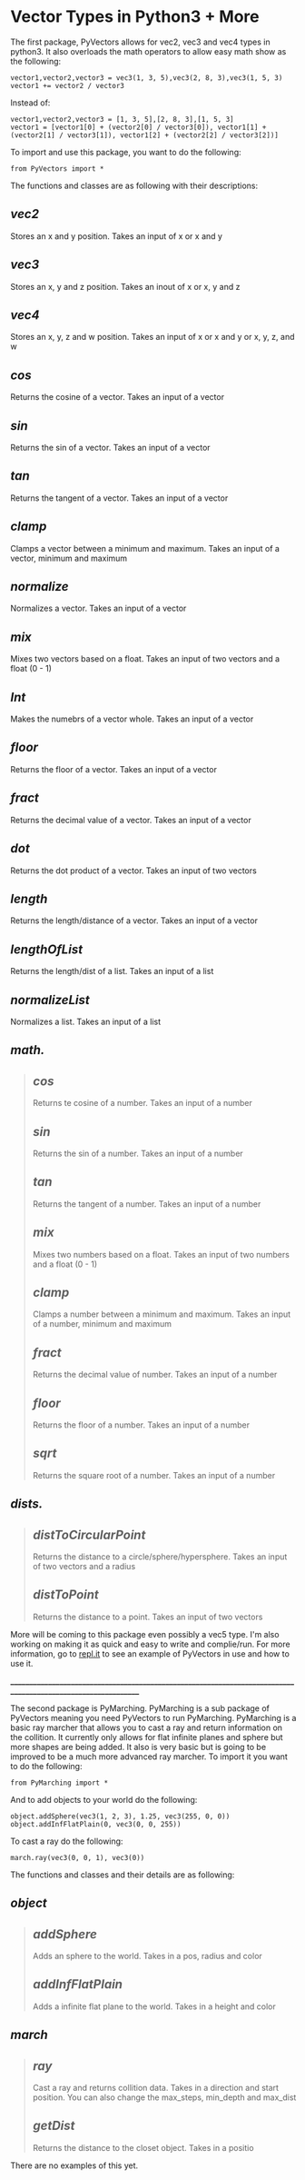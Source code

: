 # Vector Types in Python3 + More

The first package, PyVectors allows for vec2, vec3 and vec4 types in python3. It also overloads the math operators to allow easy math show as the following:

    vector1,vector2,vector3 = vec3(1, 3, 5),vec3(2, 8, 3),vec3(1, 5, 3)
    vector1 += vector2 / vector3

Instead of:

    vector1,vector2,vector3 = [1, 3, 5],[2, 8, 3],[1, 5, 3]
    vector1 = [vector1[0] + (vector2[0] / vector3[0]), vector1[1] + (vector2[1] / vector3[1]), vector1[2] + (vector2[2] / vector3[2])]

To import and use this package, you want to do the following:

    from PyVectors import *

The functions and classes are as following with their descriptions:

 ## *vec2*
 Stores an x and y position. Takes an input of x or x and y
 ## *vec3*
 Stores an x, y and z position. Takes an inout of x or x, y and z
 ## *vec4*
 Stores an x, y, z and w position. Takes an input of x or x and y or x, y, z, and w
 ## *cos*
 Returns the cosine of a vector. Takes an input of a vector
 ## *sin*
 Returns the sin of a vector. Takes an input of a vector
 ## *tan*
 Returns the tangent of a vector. Takes an input of a vector
 ## *clamp*
 Clamps a vector between a minimum and maximum. Takes an input of a vector, minimum and maximum
 ## *normalize*
 Normalizes a vector. Takes an input of a vector
 ## *mix*
 Mixes two vectors based on a float. Takes an input of two vectors and a float (0 - 1)
 ## *Int*
 Makes the numebrs of a vector whole. Takes an input of a vector
 ## *floor*
 Returns the floor of a vector. Takes an input of a vector
 ## *fract*
 Returns the decimal value of a vector. Takes an input of a vector
 ## *dot*
 Returns the dot product of a vector. Takes an input of two vectors
 ## *length*
 Returns the length/distance of a vector. Takes an input of a vector
 ## *lengthOfList*
 Returns the length/dist of a list. Takes an input of a list
 ## *normalizeList*
 Normalizes a list. Takes an input of a list
 ## *math.*
   > ## *cos*
   > Returns te cosine of a number. Takes an input of a number
   > ## *sin*
   > Returns the sin of a number. Takes an input of a number
   > ## *tan*
   > Returns the tangent of a number. Takes an input of a number
   > ## *mix*
   > Mixes two numbers based on a float. Takes an input of two numbers and a float (0 - 1)
   > ## *clamp*
   > Clamps a number between a minimum and maximum. Takes an input of a number, minimum and maximum
   > ## *fract*
   > Returns the decimal value of number. Takes an input of a number
   > ## *floor*
   > Returns the floor of a number. Takes an input of a number
   > ## *sqrt*
   > Returns the square root of a number. Takes an input of a number
 ## *dists.*
   > ## *distToCircularPoint*
   > Returns the distance to a circle/sphere/hypersphere. Takes an input of two vectors and a radius
   > ## *distToPoint*
   > Returns the distance to a point. Takes an input of two vectors

More will be coming to this package even possibly a vec5 type. I'm also working on making it as quick and easy to write and complie/run. For more information, go to [repl.it](https://repl.it/talk/share/Vector-Types-in-Python3/83032) to see an example of PyVectors in use and how to use it.

**_____________________________________________________________________________________________________________**

The second package is PyMarching. PyMarching is a sub package of PyVectors meaning you need PyVectors to run PyMarching. PyMarching is a basic ray marcher that allows you to cast a ray and return information on the collition. It currently only allows for flat infinite planes and sphere but more shapes are being added. It also is very basic but is going to be improved to be a much more advanced ray marcher. To import it you want to do the following:

    from PyMarching import *

And to add objects to your world do the following:

    object.addSphere(vec3(1, 2, 3), 1.25, vec3(255, 0, 0))
    object.addInfFlatPlain(0, vec3(0, 0, 255))

To cast a ray do the following:

    march.ray(vec3(0, 0, 1), vec3(0))

The functions and classes and their details are as following:

 ## *object*
   > ## *addSphere*
   > Adds an sphere to the world. Takes in a pos, radius and color
   > ## *addInfFlatPlain*
   > Adds a infinite flat plane to the world. Takes in a height and color
 ## *march*
   > ## *ray*
   > Cast a ray and returns collition data. Takes in a direction and start position. You can also change the max_steps, min_depth and max_dist
   > ## *getDist*
   > Returns the distance to the closet object. Takes in a positio

There are no examples of this yet.
